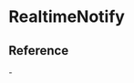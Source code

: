 # RealtimeNotify

## Reference

-[](https://bustlec.github.io/note/2018/07/10/line-notify-using-python/)
